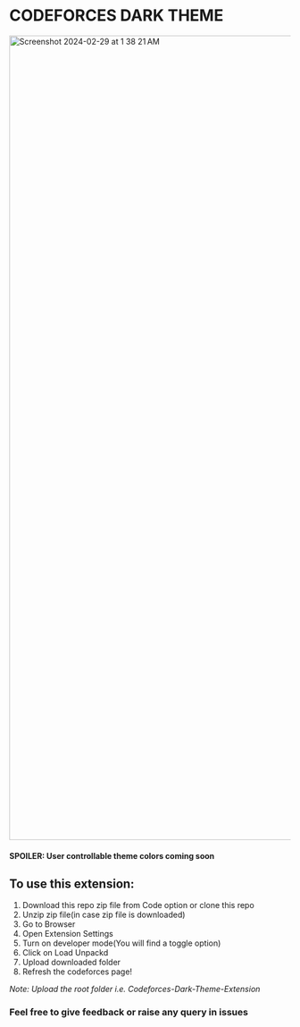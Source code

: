 # CODEFORCES DARK THEME

<img width="1440" alt="Screenshot 2024-02-29 at 1 38 21 AM" src="https://github.com/Prashant0664/Codeforces-Dark-Theme-Extension/assets/98750053/b2df5fb1-3871-411f-92db-f3fafdbee6bb">

#### SPOILER: User controllable theme colors coming soon

## To use this extension:
1. Download this repo zip file from Code option or clone this repo
2. Unzip zip file(in case zip file is downloaded)
3. Go to Browser
4. Open Extension Settings
5. Turn on developer mode(You will find a toggle option)
6. Click on Load Unpackd
7. Upload downloaded folder
8. Refresh the codeforces page!
   
_Note: Upload the root folder i.e. Codeforces-Dark-Theme-Extension_

### Feel free to give feedback or raise any query in issues
